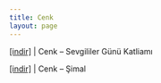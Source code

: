 ```yaml
---
title: Cenk
layout: page
---
```


<a href="https://cloud.mail.ru/public/b89b5736150e/Cenk%20-%20Sevgililer%20G%C3%BCn%C3%BC%20Katliam%C4%B1" target="_blank">[indir]</a> | Cenk &#8211; Sevgililer Günü Katliamı

<a href="https://cloud.mail.ru/public/bfcb84382133/Cenk%20-%20%C5%9Eimal" target="_blank">[indir]</a> | Cenk &#8211; Şimal
